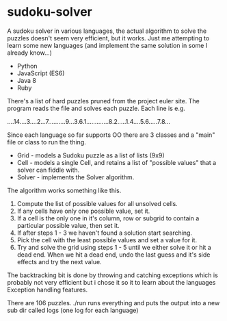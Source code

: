 # sudoku-solver
A sudoku solver in various languages, the actual algorithm to solve the puzzles doesn't seem very efficient, but it works.  Just me attempting to learn some new languages (and implement the same solution in some I already know...)

  * Python
  * JavaScript (ES6)
  * Java 8
  * Ruby

There's a list of hard puzzles pruned from the project euler site.  The program reads the file and solves each puzzle. Each line is e.g.

....14....3....2...7..........9...3.6.1.............8.2.....1.4....5.6.....7.8...

Since each language so far supports OO there are 3 classes and a "main" file or class to run the thing.

* Grid - models a Sudoku puzzle as a list of lists (9x9)
* Cell - models a single Cell, and retains a list of "possible values" that a solver can fiddle with.
* Solver - implements the Solver algorithm.  

The algorithm works something like this.

1. Compute the list of possible values for all unsolved cells.
2. If any cells have only one possible value, set it.
3. If a cell is the only one in it's column, row or subgrid to contain a particular possible value, then set it.
4. If after steps 1 - 3 we haven't found a solution start searching.
5. Pick the cell with the least possible values and set a value for it.
6. Try and solve the grid using steps 1 - 5 until we either solve it or hit a dead end. When we hit a dead end, undo the last guess and it's side effects and try the next value.

The backtracking bit is done by throwing and catching exceptions which is probably not very efficient but i chose it so it to learn about the languages Exception handling features.

There are 106 puzzles. ./run runs everything and puts the output into a new sub dir called logs (one log for each language)

